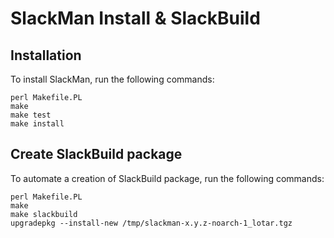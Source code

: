 # SlackMan Install & SlackBuild

## Installation

To install SlackMan, run the following commands:

    perl Makefile.PL
    make
    make test
    make install

## Create SlackBuild package

To automate a creation of SlackBuild package, run the following commands:

    perl Makefile.PL
    make
    make slackbuild
    upgradepkg --install-new /tmp/slackman-x.y.z-noarch-1_lotar.tgz
